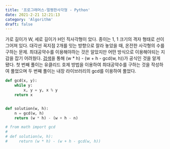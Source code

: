 ```yaml
---
title: '프로그래머스-멀쩡한사각형 - Python'
date: 2021-2-21 12:21:13
category: 'Algorithm'
draft: false
---
```

가로 길이가 W, 세로 길이가 H인 직사각형이 았다. 종이는 1, 1 크기의 격자 형태로 선이 그어져 있다. 대각선 꼭지점 2개를 잇는 방향으로 잘라 놓았을 때, 온전한 사각형의 수를 구하는 문제. 최대공약수를 이용해야하는 것은 알았지만 어떤 방식으로 이용해야되는 지 감을 잡기 어려웠다. [검색](https://taesan94.tistory.com/55F)을 통해 (w \* h) - (w + h - gcd(w, h))가 공식인 것을 알게 됐다. 첫 번째 풀이는 유클리드 호제 방법을 이용하여 최대공약수를 구하는 것을 작성하여 풀었으며 두 번째 풀이는 내장 라이브러리의 gcd를 이용하여 풀었다.
```python
def gcd(x, y):
    while y:
        x, y = y, x % y
    return x


def solution(w, h):
    n = gcd(w, h)
    return (w * h) - (w + h - n)

# from math import gcd
#
# def solution(w, h):
#     return (w * h) - (w + h - gcd(w, h))

```